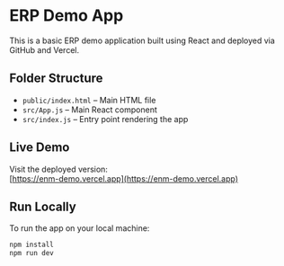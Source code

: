 # ERP Demo App

This is a basic ERP demo application built using React and deployed via GitHub and Vercel.

## Folder Structure

- `public/index.html` – Main HTML file  
- `src/App.js` – Main React component  
- `src/index.js` – Entry point rendering the app  

## Live Demo

Visit the deployed version:  
[https://enm-demo.vercel.app](https://enm-demo.vercel.app)

## Run Locally

To run the app on your local machine:

```bash
npm install
npm run dev

